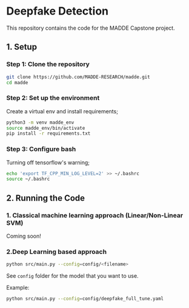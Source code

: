 # Deepfake Detection

This repository contains the code for the MADDE Capstone project.

## 1. Setup

### Step 1: Clone the repository

```bash
git clone https://github.com/MADDE-RESEARCH/madde.git
cd madde
```

### Step 2: Set up the environment
Create a virtual env and install requirements;
```bash
python3 -m venv madde_env
source madde_env/bin/activate
pip install -r requirements.txt
```

### Step 3: Configure bash
Turning off tensorflow's warning;
```bash
echo 'export TF_CPP_MIN_LOG_LEVEL=2' >> ~/.bashrc
source ~/.bashrc
```

## 2. Running the Code



### 1. Classical machine learning approach (Linear/Non-Linear SVM)

Coming soon!

### 2.Deep Learning based approach

```bash
python src/main.py --config=config/<filename>
```

See `config` folder for the model that you want to use.

Example:

```bash
python src/main.py --config=config/deepfake_full_tune.yaml
```